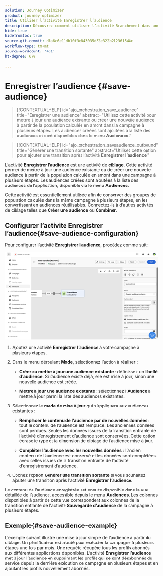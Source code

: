 ```yaml
---
solution: Journey Optimizer
product: journey optimizer
title: Utiliser l’activité Enregistrer l’audience
description: Découvrez comment utiliser l’activité Branchement dans une campagne à plusieurs étapes
hide: true
hidefromtoc: true
source-git-commit: dfa6c6e11db10f3e843035d32e322b212361548c
workflow-type: tm+mt
source-wordcount: '451'
ht-degree: 67%

---
```


# Enregistrer l’audience {#save-audience}

>[!CONTEXTUALHELP]
>id="ajo_orchestration_save_audience"
>title="Enregistrer une audience"
>abstract="Utilisez cette activité pour mettre à jour une audience existante ou créer une nouvelle audience à partir de la population calculée en amont dans la campagne à plusieurs étapes. Les audiences créées sont ajoutées à la liste des audiences et sont disponibles dans le menu **Audiences**."

>[!CONTEXTUALHELP]
>id="ajo_orchestration_saveaudience_outbound"
>title="Générer une transition sortante"
>abstract="Utilisez cette option pour ajouter une transition après l’activité **Enregistrer l’audience**."

L’activité **Enregistrer l’audience** est une activité de **ciblage**. Cette activité permet de mettre à jour une audience existante ou de créer une nouvelle audience à partir de la population calculée en amont dans une campagne à plusieurs étapes. Les audiences créées sont ajoutées à la liste des audiences de l’application, disponible via le menu **Audiences**.

Cette activité est essentiellement utilisée afin de conserver des groupes de population calculés dans la même campagne à plusieurs étapes, en les convertissant en audiences réutilisables. Connectez-la à d’autres activités de ciblage telles que **Créer une audience** ou **Combiner**.

## Configurer l’activité Enregistrer l’audience{#save-audience-configuration}

Pour configurer l’activité **Enregistrer l’audience**, procédez comme suit :

![](../assets/workflow-save-audience.png)

1. Ajoutez une activité **Enregistrer l’audience** à votre campagne à plusieurs étapes.

1. Dans le menu déroulant **Mode**, sélectionnez l’action à réaliser :

   * **Créer ou mettre à jour une audience existante** : définissez un **libellé d’audience**. Si l’audience existe déjà, elle est mise à jour, sinon une nouvelle audience est créée.

   * **Mettre à jour une audience existante** : sélectionnez l’**Audience** à mettre à jour parmi la liste des audiences existantes.

1. Sélectionnez le **mode de mise à jour** qui s’appliquera aux audiences existantes :

   * **Remplacer le contenu de l’audience par de nouvelles données** : tout le contenu de l’audience est remplacé. Les anciennes données sont perdues. Seules les données issues de la transition entrante de l’activité d’enregistrement d’audience sont conservées. Cette option écrase le type et la dimension de ciblage de l’audience mise à jour.

   * **Compléter l’audience avec les nouvelles données** : l’ancien contenu de l’audience est conservé et les données sont complétées avec celles issues de la transition entrante de l’activité d’enregistrement d’audience.

1. Cochez l’option **Générer une transition sortante** si vous souhaitez ajouter une transition après l’activité **Enregistrer l’audience**.

Le contenu de l’audience enregistrée est ensuite disponible dans la vue détaillée de l’audience, accessible depuis le menu **Audiences**. Les colonnes disponibles à partir de cette vue correspondent aux colonnes de la transition entrante de l&#39;activité **Sauvegarde d&#39;audience** de la campagne à plusieurs étapes.


## Exemple{#save-audience-example}

L’exemple suivant illustre une mise à jour simple de l’audience à partir du ciblage. Un planificateur est ajouté pour exécuter la campagne à plusieurs étapes une fois par mois. Une requête récupère tous les profils abonnés aux différentes applications disponibles. L’activité **Enregistrer l’audience** met à jour l’audience en supprimant les profils qui se sont désabonnés du service depuis la dernière exécution de campagne en plusieurs étapes et en ajoutant les profils nouvellement abonnés.
